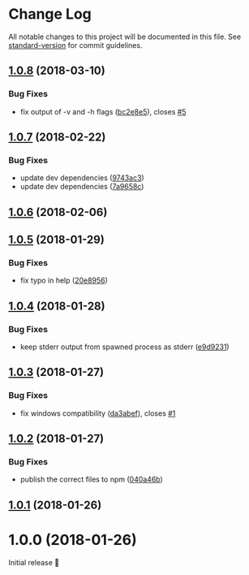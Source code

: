 # Change Log

All notable changes to this project will be documented in this file. See [standard-version](https://github.com/conventional-changelog/standard-version) for commit guidelines.

<a name="1.0.8"></a>
## [1.0.8](https://github.com/micromata/cli-error-notifier/compare/1.0.7...1.0.8) (2018-03-10)


### Bug Fixes

* fix output of -v and -h flags ([bc2e8e5](https://github.com/micromata/cli-error-notifier/commit/bc2e8e5)), closes [#5](https://github.com/micromata/cli-error-notifier/issues/5)



<a name="1.0.7"></a>
## [1.0.7](https://github.com/micromata/cli-error-notifier/compare/1.0.6...1.0.7) (2018-02-22)


### Bug Fixes

* update dev dependencies ([9743ac3](https://github.com/micromata/cli-error-notifier/commit/9743ac3))
* update dev dependencies ([7a9658c](https://github.com/micromata/cli-error-notifier/commit/7a9658c))



<a name="1.0.6"></a>
## [1.0.6](https://github.com/micromata/cli-error-notifier/compare/1.0.5...1.0.6) (2018-02-06)



<a name="1.0.5"></a>
## [1.0.5](https://github.com/micromata/cli-error-notifier/compare/1.0.4...1.0.5) (2018-01-29)


### Bug Fixes

* fix typo in help ([20e8956](https://github.com/micromata/cli-error-notifier/commit/20e8956))



<a name="1.0.4"></a>
## [1.0.4](https://github.com/micromata/cli-error-notifier/compare/1.0.3...1.0.4) (2018-01-28)


### Bug Fixes

* keep stderr output from spawned process as stderr ([e9d9231](https://github.com/micromata/cli-error-notifier/commit/e9d9231))



<a name="1.0.3"></a>
## [1.0.3](https://github.com/micromata/cli-error-notifier/compare/1.0.2...1.0.3) (2018-01-27)


### Bug Fixes

* fix windows compatibility  ([da3abef](https://github.com/micromata/cli-error-notifier/commit/da3abef)), closes [#1](https://github.com/micromata/cli-error-notifier/issues/1)



<a name="1.0.2"></a>
## [1.0.2](https://github.com/micromata/cli-error-notifier/compare/1.0.1...1.0.2) (2018-01-27)


### Bug Fixes

* publish the correct files to npm ([040a46b](https://github.com/micromata/cli-error-notifier/commit/040a46b))



<a name="1.0.1"></a>
## [1.0.1](https://github.com/micromata/cli-error-notifier/compare/1.0.0...1.0.1) (2018-01-26)



<a name="1.0.0"></a>
# 1.0.0 (2018-01-26)

Initial release 🎉
